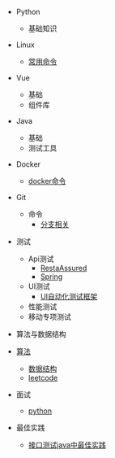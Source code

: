 * Python
    * 基础知识
    
* Linux
    
    * [常用命令](linux/commander.md)
    
* Vue
    
    * 基础
    * 组件库
    
* Java
    * 基础
    * 测试工具
    
* Docker
    
    * [docker命令](docker/docker_command.md)
    
* Git
    
    * 命令
        * [分支相关](git/branch.md)
    
* 测试
    * Api测试
        * [RestaAssured](test/api/tools/restassured.md)
        * [Spring](test/api/tools/spring.md)
    * UI测试
        * [UI自动化测试框架](test/ui/ui_auto_test.md)
    * 性能测试
    * 移动专项测试

* 算法与数据结构
  
- [算法](al/al/sort.md)
  
  - [数据结构](al/interviews/data_structure.md)
  - [leetcode](al/leetcode/string.md)
  
* 面试

  * [python](python/interviews/questions.md)

  

* 最佳实践

  * [接口测试java中最佳实践](Best-practice/api_test_in_java.md)

    